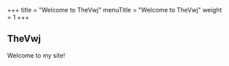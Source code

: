 +++
title = "Welcome to TheVwj"
menuTitle = "Welcome to TheVwj"
weight = 1
+++

## TheVwj

Welcome to my site!
